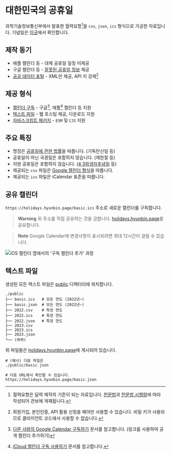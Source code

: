 # 대한민국의 공휴일

과학기술정보통신부에서 발표한 월력요항[^1]을 `csv`, `json`, `ics` 형식으로 가공한 자료입니다. 기념일은 [이곳]에서 확인합니다.

[^1]: 월력요항은 달력 제작의 기준이 되는 자료입니다. [천문법]과 [천문법 시행령]에 따라 작성되어 관보에 게재됩니다.

[천문법]: https://www.law.go.kr/%EB%B2%95%EB%A0%B9/%EC%B2%9C%EB%AC%B8%EB%B2%95
[천문법 시행령]: https://www.law.go.kr/%EB%B2%95%EB%A0%B9/%EC%B2%9C%EB%AC%B8%EB%B2%95%20%EC%8B%9C%ED%96%89%EB%A0%B9
[이곳]: ANNIVERSARIES.md

## 제작 동기

- 애플 캘린더 등 - 대체 공휴일 일정 미제공
- 구글 캘린더 등 - [잘못된 공휴일 정보] 제공
- [공공 데이터 포털] - XML만 제공, API 키 강제[^2]

[^2]: 회원가입, 본인인증, API 활용 신청을 해야만 사용할 수 있습니다. 비밀 키가 사용되므로 클라이언트 코드에서 사용할 수 없습니다.

[잘못된 공휴일 정보]: https://github.com/hyunbinseo/holidays-kr/discussions/8
[공공 데이터 포털]: https://www.data.go.kr/data/15012690/openapi.do

## 제공 형식

- [캘린더 구독] - 구글[^3], 애플[^4] 캘린더 등 지원
- [텍스트 파일] - 웹 호스팅 제공, 다운로드 지원
- [자바스크립트 패키지] - `ESM` 및 `CJS` 지원

[캘린더 구독]: #공유-캘린더
[텍스트 파일]: #텍스트-파일
[자바스크립트 패키지]: https://www.npmjs.com/package/@hyunbinseo/holidays-kr

[^3]: [다른 사람의 Google Calendar 구독하기] 문서를 참고합니다. (링크를 사용하여 공개 캘린더 추가하기)
[^4]: [iCloud 캘린더 구독 사용하기] 문서를 참고합니다.

[다른 사람의 Google Calendar 구독하기]: https://support.google.com/calendar/answer/37100?hl=ko
[iCloud 캘린더 구독 사용하기]: https://support.apple.com/ko-kr/HT202361

## 주요 특징

- 명칭은 [공휴일에 관한 법률]을 따릅니다. (기독탄신일 등)
- 공휴일이 아닌 국경일은 포함하지 않습니다. (제헌절 등)
- 지방 공휴일은 포함하지 않습니다. ([4·3희생자추념일] 등)
- 제공되는 `csv` 파일은 [Google 캘린더 형식]을 따릅니다.
- 제공되는 `ics` 파일은 iCalendar 표준을 따릅니다.

[공휴일에 관한 법률]: https://www.law.go.kr/LSW//lsInfoP.do?lsiSeq=233829
[4·3희생자추념일]: https://www.law.go.kr/LSW/ordinInfoP.do?ordinSeq=1342242
[Google 캘린더 형식]: https://support.google.com/calendar/answer/37118?hl=ko

## 공유 캘린더

`https://holidays.hyunbin.page/basic.ics` 주소로 새로운 캘린더를 구독합니다.

> **Warning**
> 위 주소를 직접 공유하는 것을 금합니다. [holidays.hyunbin.page]를 공유합니다.

[holidays.hyunbin.page]: https://holidays.hyunbin.page/

> **Note**
> Google Calendar에 변경사항이 표시되려면 최대 12시간이 걸릴 수 있습니다.

![iOS 캘린더 앱에서의 '구독 캘린더 추가' 과정](https://github.com/hyunbinseo/holidays-kr/assets/47051820/e623cfd9-bf66-4ad0-ac5b-5a380f4ea2fe)

## 텍스트 파일

생성된 모든 텍스트 파일은 [public](/public) 디렉터리에 위치합니다.

```
./public
├── basic.ics   # 모든 연도 (2022년~)
├── basic.json  # 모든 연도 (2022년~)
├── 2022.csv    # 특정 연도
├── 2022.ics    # 특정 연도
├── 2022.json   # 특정 연도
├── 2023.csv
├── 2023.ics
├── 2023.json
└── (하략)
```

위 파일들은 [holidays.hyunbin.page]에 게시되어 있습니다.

```
# (예시) 다음 파일은
./public/basic.json

# 다음 URL에서 확인할 수 있습니다.
https://holidays.hyunbin.page/basic.json
```
